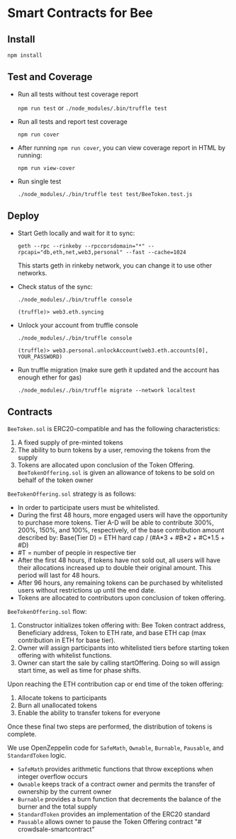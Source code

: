# Smart Contracts for Bee

## Install
`npm install`

## Test and Coverage
- Run all tests without test coverage report

    `npm run test` or `./node_modules/.bin/truffle test`

- Run all tests and report test coverage

    `npm run cover`

- After running `npm run cover`, you can view coverage report in HTML by running:

    `npm run view-cover`

- Run single test

    `./node_modules/./bin/truffle test test/BeeToken.test.js`

## Deploy

- Start Geth locally and wait for it to sync:

    `geth --rpc --rinkeby --rpccorsdomain="*" --rpcapi="db,eth,net,web3,personal" --fast --cache=1024`

    This starts geth in rinkeby network, you can change it to use other networks.

- Check status of the sync:

    `./node_modules/./bin/truffle console`
    
    `(truffle)> web3.eth.syncing`

- Unlock your account from truffle console

    `./node_modules/./bin/truffle console`

    `(truffle)> web3.personal.unlockAccount(web3.eth.accounts[0], YOUR_PASSWORD)`

- Run truffle migration (make sure geth it updated and the account has enough ether for gas)

    `./node_modules/./bin/truffle migrate --network localtest`


## Contracts
`BeeToken.sol` is ERC20-compatible and has the following characteristics:

1. A fixed supply of pre-minted tokens
2. The ability to burn tokens by a user, removing the tokens from the supply
3. Tokens are allocated upon conclusion of the Token Offering. `BeeTokenOffering.sol` is given an allowance of tokens to be sold on behalf of the token owner


`BeeTokenOffering.sol` strategy is as follows:

* In order to participate users must be whitelisted.
* During the first 48 hours, more engaged users will have the opportunity to purchase more tokens. Tier A-D will be able to contribute 300%, 200%, 150%, and 100%, respectively, of the base contribution amount described by: Base(Tier D) = ETH hard cap / (#A\*3 + #B\*2 + #C*1.5 + #D)
 * #T = number of people in respective tier
* After the first 48 hours, if tokens have not sold out, all users will have their allocations increased up to double their original amount. This period will last for 48 hours. 
* After 96 hours, any remaining tokens can be purchased by whitelisted users without restrictions up until the end date.
* Tokens are allocated to contributors upon conclusion of token offering.

`BeeTokenOffering.sol` flow:

1. Constructor initializes token offering with: Bee Token contract address, Beneficiary address, Token to ETH rate, and base ETH cap (max contribution in ETH for base tier).
2. Owner will assign participants into whitelisted tiers before starting token offering with whitelist functions.
3. Owner can start the sale by calling startOffering. Doing so will assign start time, as well as time for phase shifts.


Upon reaching the ETH contribution cap or end time of the token offering:

1. Allocate tokens to participants
2. Burn all unallocated tokens
3. Enable the ability to transfer tokens for everyone

Once these final two steps are performed, the distribution of tokens is complete.


We use OpenZeppelin code for `SafeMath`, `Ownable`, `Burnable`, `Pausable`, and `StandardToken` logic.

* `SafeMath` provides arithmetic functions that throw exceptions when integer overflow occurs
* `Ownable` keeps track of a contract owner and permits the transfer of ownership by the current owner
* `Burnable` provides a burn function that decrements the balance of the burner and the total supply
* `StandardToken` provides an implementation of the ERC20 standard
* `Pausable` allows owner to pause the Token Offering contract 
"# crowdsale-smartcontract" 
